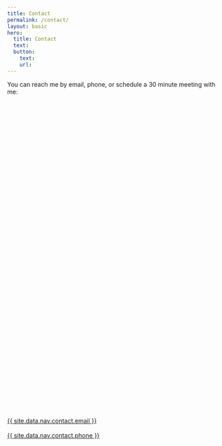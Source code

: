 ```yaml
---
title: Contact
permalink: /contact/
layout: basic
hero: 
  title: Contact
  text: 
  button:
    text: 
    url: 
---
```

You can reach me by email, phone, or schedule a 30 minute meeting with me:

<!-- Calendly inline widget begin -->
<div class="calendly-inline-widget" data-url="https://calendly.com/ed-cupaioli/30min" style="min-width:320px;height:700px;"></div>
<script type="text/javascript" src="https://assets.calendly.com/assets/external/widget.js" async></script>
<!-- Calendly inline widget end -->
<br/><br/>
<a class="btn" href="mailto:{{ site.data.nav.contact.email }}"><i class="fa fa-envelope"></i> {{ site.data.nav.contact.email }}</a><br/><br/>
<a class="btn" href="tel:{{ site.data.nav.contact.phone | prepend: '+1' | remove: '.' }}"><i class="fa fa-phone"></i> {{ site.data.nav.contact.phone }}</a>
